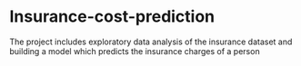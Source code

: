 # Insurance-cost-prediction
The project includes exploratory data analysis of the insurance dataset and building a model which predicts the insurance charges of a person
